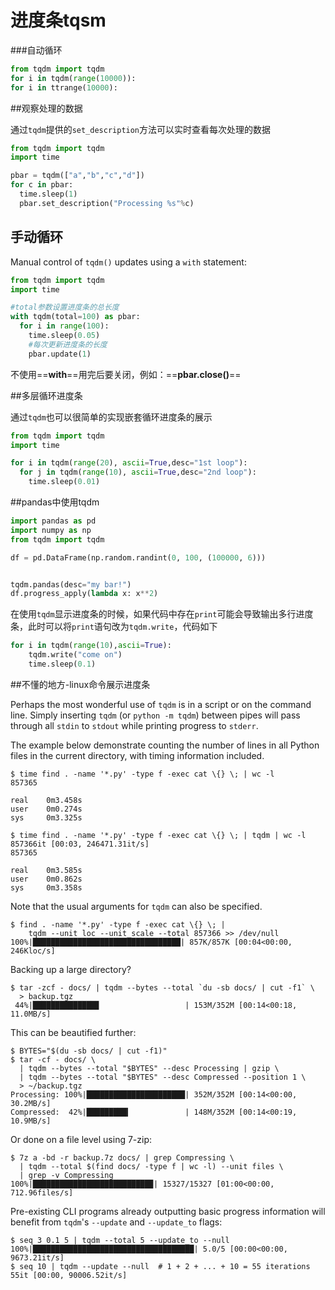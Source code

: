 # 进度条tqsm

###自动循环

```python
from tqdm import tqdm
for i in tqdm(range(10000)):
for i in ttrange(10000):
```

##观察处理的数据

通过`tqdm`提供的`set_description`方法可以实时查看每次处理的数据

```python
from tqdm import tqdm
import time

pbar = tqdm(["a","b","c","d"])
for c in pbar:
  time.sleep(1)
  pbar.set_description("Processing %s"%c)
```

## 手动循环

Manual control of `tqdm()` updates using a `with` statement:

```python
from tqdm import tqdm
import time

#total参数设置进度条的总长度
with tqdm(total=100) as pbar:
  for i in range(100):
    time.sleep(0.05)
    #每次更新进度条的长度
    pbar.update(1)
```

不使用==**with**==用完后要关闭，例如：==**pbar.close()**==

##多层循环进度条

通过`tqdm`也可以很简单的实现嵌套循环进度条的展示

```python
from tqdm import tqdm
import time

for i in tqdm(range(20), ascii=True,desc="1st loop"):
  for j in tqdm(range(10), ascii=True,desc="2nd loop"):
    time.sleep(0.01)
```

##pandas中使用tqdm

```python
import pandas as pd
import numpy as np
from tqdm import tqdm

df = pd.DataFrame(np.random.randint(0, 100, (100000, 6)))


tqdm.pandas(desc="my bar!")
df.progress_apply(lambda x: x**2)
```

在使用`tqdm`显示进度条的时候，如果代码中存在`print`可能会导致输出多行进度条，此时可以将`print`语句改为`tqdm.write`，代码如下

```python
for i in tqdm(range(10),ascii=True):
	tqdm.write("come on")
	time.sleep(0.1)
```





##不懂的地方-linux命令展示进度条

Perhaps the most wonderful use of `tqdm` is in a script or on the command line. Simply inserting `tqdm` (or `python -m tqdm`) between pipes will pass through all `stdin` to `stdout` while printing progress to `stderr`.

The example below demonstrate counting the number of lines in all Python files in the current directory, with timing information included.

```
$ time find . -name '*.py' -type f -exec cat \{} \; | wc -l
857365

real    0m3.458s
user    0m0.274s
sys     0m3.325s

$ time find . -name '*.py' -type f -exec cat \{} \; | tqdm | wc -l
857366it [00:03, 246471.31it/s]
857365

real    0m3.585s
user    0m0.862s
sys     0m3.358s
```

Note that the usual arguments for `tqdm` can also be specified.

```
$ find . -name '*.py' -type f -exec cat \{} \; |
    tqdm --unit loc --unit_scale --total 857366 >> /dev/null
100%|█████████████████████████████████| 857K/857K [00:04<00:00, 246Kloc/s]
```

Backing up a large directory?

```
$ tar -zcf - docs/ | tqdm --bytes --total `du -sb docs/ | cut -f1` \
  > backup.tgz
 44%|██████████████▊                   | 153M/352M [00:14<00:18, 11.0MB/s]
```

This can be beautified further:

```
$ BYTES="$(du -sb docs/ | cut -f1)"
$ tar -cf - docs/ \
  | tqdm --bytes --total "$BYTES" --desc Processing | gzip \
  | tqdm --bytes --total "$BYTES" --desc Compressed --position 1 \
  > ~/backup.tgz
Processing: 100%|██████████████████████| 352M/352M [00:14<00:00, 30.2MB/s]
Compressed:  42%|█████████▎            | 148M/352M [00:14<00:19, 10.9MB/s]
```

Or done on a file level using 7-zip:

```
$ 7z a -bd -r backup.7z docs/ | grep Compressing \
  | tqdm --total $(find docs/ -type f | wc -l) --unit files \
  | grep -v Compressing
100%|██████████████████████████▉| 15327/15327 [01:00<00:00, 712.96files/s]
```

Pre-existing CLI programs already outputting basic progress information will benefit from `tqdm`'s `--update` and `--update_to` flags:

```
$ seq 3 0.1 5 | tqdm --total 5 --update_to --null
100%|████████████████████████████████████| 5.0/5 [00:00<00:00, 9673.21it/s]
$ seq 10 | tqdm --update --null  # 1 + 2 + ... + 10 = 55 iterations
55it [00:00, 90006.52it/s]
```

